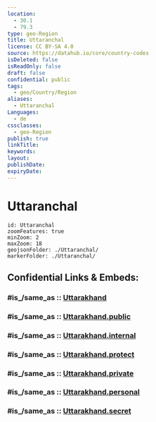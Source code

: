 ```yaml
---
location:
  - 30.1
  - 79.3
type: geo-Region
title: Uttaranchal
license: CC BY-SA 4.0
source: https://datahub.io/core/country-codes
isDeleted: false
isReadOnly: false
draft: false
confidential: public
tags:
  - geo/Country/Region
aliases:
  - Uttaranchal
Languages:
  - de
cssclasses:
  - geo-Region
publish: true
linkTitle:
keywords:
layout:
publishDate:
expiryDate:
---
```


# Uttaranchal

```leaflet
id: Uttaranchal
zoomFeatures: true 
minZoom: 2 
maxZoom: 18
geojsonFolder: ./Uttaranchal/
markerFolder: ./Uttaranchal/
```


## Confidential Links & Embeds: 

### #is_/same_as :: [Uttarakhand](/_Standards/Earth/Continent/Asia/Asia~South/India/States~India/Uttarakhand.md) 

### #is_/same_as :: [Uttarakhand.public](/_public/Earth/Continent/Asia/Asia~South/India/States~India/Uttarakhand.public.md) 

### #is_/same_as :: [Uttarakhand.internal](/_internal/Earth/Continent/Asia/Asia~South/India/States~India/Uttarakhand.internal.md) 

### #is_/same_as :: [Uttarakhand.protect](/_protect/Earth/Continent/Asia/Asia~South/India/States~India/Uttarakhand.protect.md) 

### #is_/same_as :: [Uttarakhand.private](/_private/Earth/Continent/Asia/Asia~South/India/States~India/Uttarakhand.private.md) 

### #is_/same_as :: [Uttarakhand.personal](/_personal/Earth/Continent/Asia/Asia~South/India/States~India/Uttarakhand.personal.md) 

### #is_/same_as :: [Uttarakhand.secret](/_secret/Earth/Continent/Asia/Asia~South/India/States~India/Uttarakhand.secret.md)


